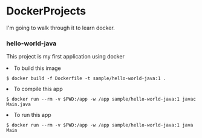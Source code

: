 <h1> DockerProjects</h1>
<p>I'm going to walk through it to learn docker.</p>

<h3>hello-world-java</h3>
<p>This project is my first application using docker</p>
<li>To build this image</li>
<code><p>$ docker build -f Dockerfile -t sample/hello-world-java:1 .</P></code>
<li>To compile this app</li>
<code><p>$ docker run --rm -v $PWD:/app -w /app sample/hello-world-java:1 javac Main.java</p></code>
<li>To run this app</li>
<code><p>$ docker run --rm -v $PWD:/app -w /app sample/hello-world-java:1 java Main</p></code>

